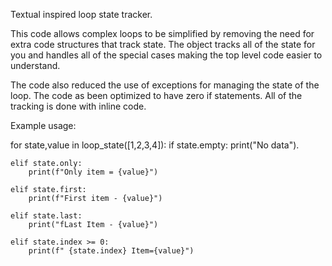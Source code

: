 Textual inspired loop state tracker.

This code allows complex loops to be simplified by removing the need for extra
code structures that track state.  The object tracks all of the state for you
and handles all of the special cases making the top level code easier to understand.

The code also reduced the use of exceptions for managing the state of the loop.
The code as been optimized to have zero if statements.  All of the tracking
is done with inline code.

Example usage:

for state,value in loop_state([1,2,3,4]):
    if state.empty:
        print("No data").

    elif state.only:
        print(f"Only item = {value}")

    elif state.first:
        print(f"First item - {value}")

    elif state.last:
        print("fLast Item - {value}")

    elif state.index >= 0:
        print(f" {state.index} Item={value}")
